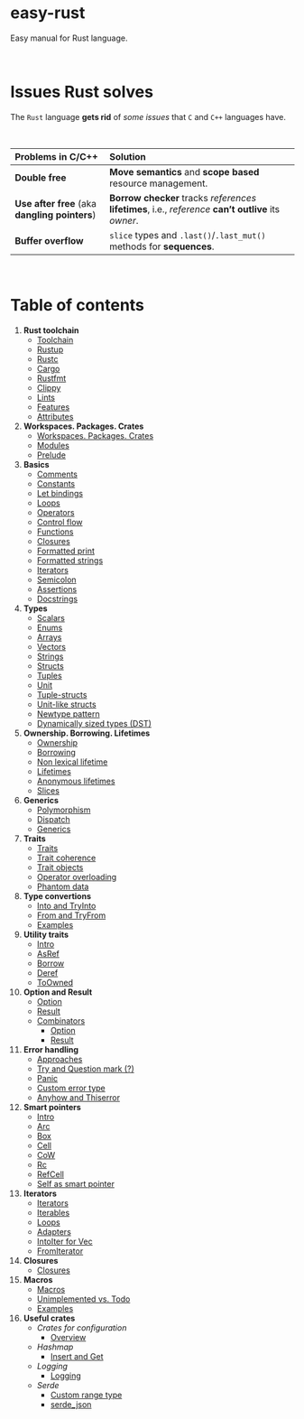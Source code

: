 # easy-rust
Easy manual for Rust language.

<br>

# Issues Rust solves
The ``Rust`` language **gets rid** of *some issues* that ``C`` and ``C++`` languages have.

<br>

|Problems in C/C++|Solution|
|:--------------------------|:-------|
|**Double free**|**Move semantics** and **scope based** resource management.|
|**Use after free** \(aka **dangling pointers**\)|**Borrow checker** tracks *references* **lifetimes**, i.e., *reference* **can’t outlive** its *owner*.|
|**Buffer overflow**|``slice`` types and ``.last()``/``.last_mut()`` methods for **sequences**.|

<br>

# Table of contents
1. **Rust toolchain**
      - [Toolchain](toolchain/toolchain.md)
      - [Rustup](toolchain/rustup.md)
      - [Rustc](toolchain/rustc.md)
      - [Cargo](toolchain/cargo.md)
      - [Rustfmt](toolchain/rustfmt.md)
      - [Clippy](toolchain/clippy.md)
      - [Lints](toolchain/lints.md)
      - [Features](toolchain/features.md)
      - [Attributes](toolchain/attributes.md)
2. **Workspaces. Packages. Crates**
      - [Workspaces. Packages. Crates](packages-and-crates/packages-and-crates.md)
      - [Modules](packages-and-crates/modules.md)
      - [Prelude](packages-and-crates/prelude.md)
3. **Basics**
      - [Comments](basics/comments.md)
      - [Constants](basics/constants.md)
      - [Let bindings](basics/let-bindings.md)
      - [Loops](basics/loops.md)
      - [Operators](basics/operators.md)
      - [Control flow](basics/control-flow.md)
      - [Functions](basics/functions.md)
      - [Closures](basics/closures.md)
      - [Formatted print](basics/formatted-print.md)
      - [Formatted strings](basics/formatted-strings.md)
      - [Iterators](basics/iterators.md)
      - [Semicolon](basics/semicolon.md)
      - [Assertions](basics/assertions.md)
      - [Docstrings](basics/docstrings.md)
4. **Types**
      - [Scalars](types/scalars.md)
      - [Enums](types/enums.md)
      - [Arrays](types/arrays.md)
      - [Vectors](types/vectors.md)
      - [Strings](types/strings.md)
      - [Structs](types/structs.md)
      - [Tuples](types/tuples.md)
      - [Unit](types/unit.md)
      - [Tuple-structs](types/tuple-structs.md)
      - [Unit-like structs](types/unit-like-structs.md)
      - [Newtype pattern](types/new-type-pattern.md)
      - [Dynamically sized types (DST)](types/dst.md)
5. **Ownership. Borrowing. Lifetimes**
      - [Ownership](ownership-borrowing-lifetimes/ownership.md)
      - [Borrowing](ownership-borrowing-lifetimes/borrowing.md)
      - [Non lexical lifetime](ownership-borrowing-lifetimes/nll.md)
      - [Lifetimes](ownership-borrowing-lifetimes/lifetimes.md)
      - [Anonymous lifetimes](ownership-borrowing-lifetimes/anonymous-lifetimes.md)
      - [Slices](ownership-borrowing-lifetimes/slices.md)
6. **Generics**
      - [Polymorphism](generics/polymorphism.md)
      - [Dispatch](generics/dispatch.md)
      - [Generics](generics/generics.md)
7. **Traits**
      - [Traits](traits/traits.md)
      - [Trait coherence](traits/trait-coherence.md)
      - [Trait objects](traits/trait-objects.md)
      - [Operator overloading](traits/operator-overloading.md)
      - [Phantom data](traits/phantom-data.md)
8. **Type convertions**
      - [Into and TryInto](type-convertions/Into-and-TryInto.md)
      - [From and TryFrom](type-convertions/From-and-TryFrom.md)
      - [Examples](type-convertions/examples.md)
9.  **Utility traits**
       - [Intro](utility-traits/intro.md)
       - [AsRef](utility-traits/AsRef.md)
       - [Borrow](utility-traits/Borrow.md)
       - [Deref](utility-traits/Deref.md)
       - [ToOwned](utility-traits/ToOwned.md)
10. **Option and Result**
       - [Option](option-and-result/option.md)
       - [Result](option-and-result/result.md)
       - [Combinators](option-and-result/combinators.md)
         - [Option](option-and-result/combinators-option.md)
         - [Result](option-and-result/combinators-result.md)
11. **Error handling**
       - [Approaches](error-handling/approaches.md)
       - [Try and Question mark (?)](error-handling/try-and-question.md)
       - [Panic](error-handling/panic.md)
       - [Custom error type](error-handling/custom-error-type.md)
       - [Anyhow and Thiserror](error-handling/anyhow-and-thiserror.md)
12. **Smart pointers**
       - [Intro](smart-pointers/intro.md)
       - [Arc](smart-pointers/Arc.md)
       - [Box](smart-pointers/Box.md)
       - [Cell](smart-pointers/Cell.md)
       - [CoW](smart-pointers/CoW.md)
       - [Rc](smart-pointers/Rc.md)
       - [RefCell](smart-pointers/RefCell.md)
       - [Self as smart pointer](smart-pointers/self-as-smart-pointer.md)
13. **Iterators**
       - [Iterators](iterators/iterators.md)
       - [Iterables](iterators/iterables.md)
       - [Loops](iterators/loops.md)
       - [Adapters](iterators/adapters.md)
       - [IntoIter for Vec](iterators/intoiter-for-vec-example.md)
       - [FromIterator](iterators/FromIterator.md)
14. **Closures**
       - [Closures](closures/closures.md)
15. **Macros**
       - [Macros](macros/macros.md)
       - [Unimplemented vs. Todo](macros/unimplemented-vs-todo.md)
       - [Examples](macros/examples.md)
16. **Useful crates**
       - *Crates for configuration*
         - [Overview](useful-crates/configure/configure.md)
       - *Hashmap*
         - [Insert and Get](useful-crates/hashmap/insert-get.md)
       - *Logging*
         - [Logging](useful-crates/logging/logging.md)
       - *Serde*
         - [Custom range type](useful-crates/serde/custom-range-type.md)
         - [serde_json](useful-crates/serde/serde_json.md)
